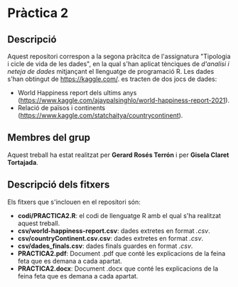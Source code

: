 # Pràctica 2

## Descripció

Aquest repositori correspon a la segona pràcitca de l'assignatura "Tipologia i cicle de vida de les dades", en la qual s'han aplicat tènciques de _d'analisi i neteja de dades_ mitjançant el llenguatge de programació R.
Les dades s'han obtingut de https://kaggle.com/. es tracten de dos jocs de dades: 
- World Happiness report dels ultims anys (https://www.kaggle.com/ajaypalsinghlo/world-happiness-report-2021).
- Relació de països i continents (https://www.kaggle.com/statchaitya/countrycontinent).

## Membres del grup

Aquest treball ha estat realitzat per **Gerard Rosés Terrón** i per **Gisela Claret Tortajada**.


## Descripció dels fitxers

Els fitxers que s'inclouen en el repositori són:  

* **codi/PRACTICA2.R**: el codi de llenguatge R amb el qual s'ha realitzat aquest treball.
* **csv/world-happiness-report.csv**: dades extretes en format *.csv*.
* **csv/countryContinent.csv.csv**: dades extretes en format *.csv*.
* **csv/dades_finals.csv**: dades finals guardes en format *.csv*.
* **PRACTICA2.pdf**: Document .pdf que conté les explicacions de la feina feta que es demana a cada apartat.
* **PRACTICA2.docx**: Document .docx que conté les explicacions de la feina feta que es demana a cada apartat.
